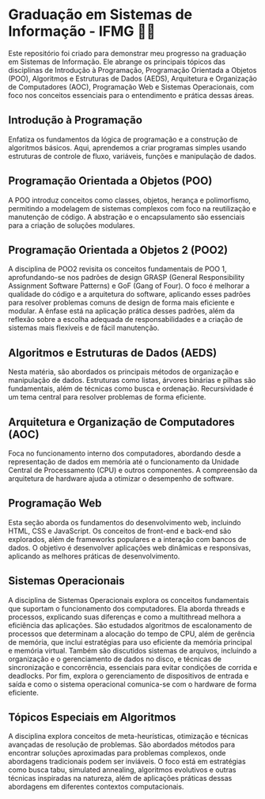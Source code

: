 # Graduação em Sistemas de Informação - IFMG 👨‍💻

Este repositório foi criado para demonstrar meu progresso na graduação em Sistemas de Informação. Ele abrange os principais tópicos das disciplinas de Introdução à Programação, Programação Orientada a Objetos (POO), Algoritmos e Estruturas de Dados (AEDS), Arquitetura e Organização de Computadores (AOC), Programação Web e Sistemas Operacionais, com foco nos conceitos essenciais para o entendimento e prática dessas áreas.

## Introdução à Programação

Enfatiza os fundamentos da lógica de programação e a construção de algoritmos básicos. Aqui, aprendemos a criar programas simples usando estruturas de controle de fluxo, variáveis, funções e manipulação de dados.

## Programação Orientada a Objetos (POO)

A POO introduz conceitos como classes, objetos, herança e polimorfismo, permitindo a modelagem de sistemas complexos com foco na reutilização e manutenção de código. A abstração e o encapsulamento são essenciais para a criação de soluções modulares.

## Programação Orientada a Objetos 2 (POO2)

A disciplina de POO2 revisita os conceitos fundamentais de POO 1, aprofundando-se nos padrões de design GRASP (General Responsibility Assignment Software Patterns) e GoF (Gang of Four). O foco é melhorar a qualidade do código e a arquitetura do software, aplicando esses padrões para resolver problemas comuns de design de forma mais eficiente e modular. A ênfase está na aplicação prática desses padrões, além da reflexão sobre a escolha adequada de responsabilidades e a criação de sistemas mais flexíveis e de fácil manutenção.

## Algoritmos e Estruturas de Dados (AEDS)

Nesta matéria, são abordados os principais métodos de organização e manipulação de dados. Estruturas como listas, árvores binárias e pilhas são fundamentais, além de técnicas como busca e ordenação. Recursividade é um tema central para resolver problemas de forma eficiente.

## Arquitetura e Organização de Computadores (AOC)

Foca no funcionamento interno dos computadores, abordando desde a representação de dados em memória até o funcionamento da Unidade Central de Processamento (CPU) e outros componentes. A compreensão da arquitetura de hardware ajuda a otimizar o desempenho de software.

## Programação Web

Esta seção aborda os fundamentos do desenvolvimento web, incluindo HTML, CSS e JavaScript. Os conceitos de front-end e back-end são explorados, além de frameworks populares e a interação com bancos de dados. O objetivo é desenvolver aplicações web dinâmicas e responsivas, aplicando as melhores práticas de desenvolvimento.

## Sistemas Operacionais

A disciplina de Sistemas Operacionais explora os conceitos fundamentais que suportam o funcionamento dos computadores. Ela aborda threads e processos, explicando suas diferenças e como a multithread melhora a eficiência das aplicações. São estudados algoritmos de escalonamento de processos que determinam a alocação do tempo de CPU, além de gerência de memória, que inclui estratégias para uso eficiente da memória principal e memória virtual. Também são discutidos sistemas de arquivos, incluindo a organização e o gerenciamento de dados no disco, e técnicas de sincronização e concorrência, essenciais para evitar condições de corrida e deadlocks. Por fim, explora o gerenciamento de dispositivos de entrada e saída e como o sistema operacional comunica-se com o hardware de forma eficiente.

## Tópicos Especiais em Algoritmos

A disciplina explora conceitos de meta-heurísticas, otimização e técnicas avançadas de resolução de problemas. São abordados métodos para encontrar soluções aproximadas para problemas complexos, onde abordagens tradicionais podem ser inviáveis. O foco está em estratégias como busca tabu, simulated annealing, algoritmos evolutivos e outras técnicas inspiradas na natureza, além de aplicações práticas dessas abordagens em diferentes contextos computacionais.
